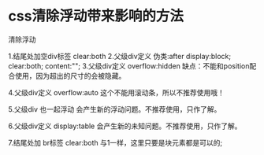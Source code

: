 # css清除浮动带来影响的方法

清除浮动

1.结尾处加空div标签 clear:both 
2.父级div定义 伪类:after
	display:block;           
 	clear:both;
 	content:""; 
3.父级div定义 overflow:hidden  缺点：不能和position配合使用，因为超出的尺寸的会被隐藏。

4.父级div定义 overflow:auto    这个不能用滚动条，所以不推荐使用哦！

5.父级div 也一起浮动  会产生新的浮动问题。不推荐使用，只作了解。

6.父级div定义 display:table  会产生新的未知问题。不推荐使用，只作了解。

7.结尾处加 br标签 clear:both  与1一样，这里只要是块元素都是可以的;
